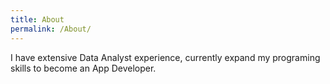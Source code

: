 ```yaml
---
title: About
permalink: /About/
---
```


I have extensive Data Analyst experience, currently expand my programing skills to become an App Developer.

